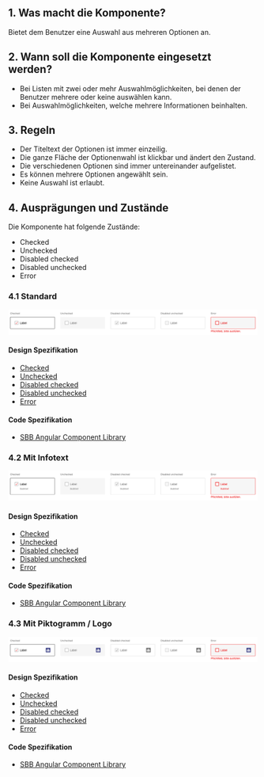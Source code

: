 ## 1. Was macht die Komponente?
Bietet dem Benutzer eine Auswahl aus mehreren Optionen an.

## 2. Wann soll die Komponente eingesetzt werden? 
* Bei Listen mit zwei oder mehr Auswahlmöglichkeiten, bei denen der Benutzer mehrere oder keine auswählen kann.
* Bei Auswahlmöglichkeiten, welche mehrere Informationen beinhalten.

## 3. Regeln
* Der Titeltext der Optionen ist immer einzeilig.
* Die ganze Fläche der Optionenwahl ist klickbar und ändert den Zustand.
* Die verschiedenen Optionen sind immer untereinander aufgelistet.
* Es können mehrere Optionen angewählt sein.
* Keine Auswahl ist erlaubt.

## 4. Ausprägungen und Zustände
Die Komponente hat folgende Zustände:
* Checked
* Unchecked
* Disabled checked
* Disabled unchecked
* Error

### 4.1 Standard
![Darstellung der Komponente Checkboxpanel in der Ausprägung Standard](https://raw.githubusercontent.com/sbb-design-systems/design-system-website-documentation/master/documentation/components/checkboxpanel/images/checkboxpanel_default.png 'class: image')

#### Design Spezifikation
* [Checked](https://www.sketch.com/s/80f12b3b-58e5-4b4c-98cd-c553bae18db0/a/ZAnz7v#Inspector)
* [Unchecked](https://www.sketch.com/s/80f12b3b-58e5-4b4c-98cd-c553bae18db0/a/J9JwmM#Inspector)
* [Disabled checked](https://www.sketch.com/s/80f12b3b-58e5-4b4c-98cd-c553bae18db0/a/vOQPk1#Inspector)
* [Disabled unchecked](https://www.sketch.com/s/80f12b3b-58e5-4b4c-98cd-c553bae18db0/a/4e5z8x#Inspector)
* [Error](https://www.sketch.com/s/80f12b3b-58e5-4b4c-98cd-c553bae18db0/a/ewdAWz#Inspector)

#### Code Spezifikation
* [SBB Angular Component Library](https://sbb-angular.app.sbb.ch/latest/public/components/checkbox-panel)

### 4.2 Mit Infotext
![Darstellung der Komponente Checkboxpanel mit zusätzlichem Hinweistext](https://raw.githubusercontent.com/sbb-design-systems/design-system-website-documentation/master/documentation/components/checkboxpanel/images/checkboxpanel_infotext.png 'class: image')

#### Design Spezifikation
* [Checked](https://www.sketch.com/s/80f12b3b-58e5-4b4c-98cd-c553bae18db0/a/GLdVeY#Inspector)
* [Unchecked](https://www.sketch.com/s/80f12b3b-58e5-4b4c-98cd-c553bae18db0/a/OzREl8#Inspector)
* [Disabled checked](https://www.sketch.com/s/80f12b3b-58e5-4b4c-98cd-c553bae18db0/a/mjKVez#Inspector)
* [Disabled unchecked](https://www.sketch.com/s/80f12b3b-58e5-4b4c-98cd-c553bae18db0/a/DKwRJq#Inspector)
* [Error](https://www.sketch.com/s/80f12b3b-58e5-4b4c-98cd-c553bae18db0/a/apaO7v#Inspector)

#### Code Spezifikation
* [SBB Angular Component Library](https://sbb-angular.app.sbb.ch/latest/public/components/checkbox-panel)

### 4.3 Mit Piktogramm / Logo
![Darstellung der Komponente Checkboxpanel mit zusätzlichem Piktogramm oder Logo](https://raw.githubusercontent.com/sbb-design-systems/design-system-website-documentation/master/documentation/components/checkboxpanel/images/checkboxpanel_picto.png 'class: image')

#### Design Spezifikation
* [Checked](https://www.sketch.com/s/80f12b3b-58e5-4b4c-98cd-c553bae18db0/a/ApRlEz#Inspector)
* [Unchecked](https://www.sketch.com/s/80f12b3b-58e5-4b4c-98cd-c553bae18db0/a/0Z7b8O#Inspector)
* [Disabled checked](https://www.sketch.com/s/80f12b3b-58e5-4b4c-98cd-c553bae18db0/a/lgGp44#Inspector)
* [Disabled unchecked](https://www.sketch.com/s/80f12b3b-58e5-4b4c-98cd-c553bae18db0/a/kPQ1v9#Inspector)
* [Error](https://www.sketch.com/s/80f12b3b-58e5-4b4c-98cd-c553bae18db0/a/ozDKOx#Inspector)

#### Code Spezifikation
* [SBB Angular Component Library](https://sbb-angular.app.sbb.ch/latest/public/components/checkbox-panel)